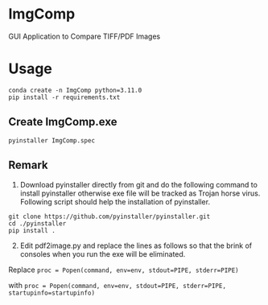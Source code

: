 # ImgComp

GUI Application to Compare TIFF/PDF Images

# Usage

```shell
conda create -n ImgComp python=3.11.0
pip install -r requirements.txt
```

## Create ImgComp.exe

```shell
pyinstaller ImgComp.spec
```

## Remark

1. Download pyinstaller directly from git and do the following command to install pyinstaller otherwise exe file will be tracked as Trojan horse virus. Following script should help the installation of pyinstaller.

```shell
git clone https://github.com/pyinstaller/pyinstaller.git
cd ./pyinstaller
pip install .
```

2. Edit pdf2image.py and replace the lines as follows so that the brink of consoles when you run the exe will be eliminated.

Replace
```proc = Popen(command, env=env, stdout=PIPE, stderr=PIPE)```

with
```proc = Popen(command, env=env, stdout=PIPE, stderr=PIPE, startupinfo=startupinfo)```
